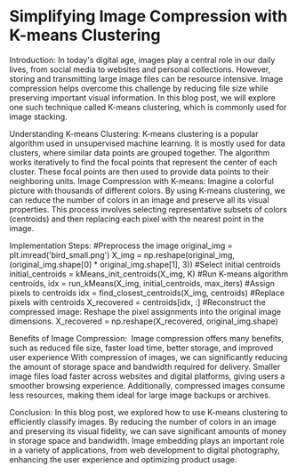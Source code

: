 # Simplifying Image Compression with K-means Clustering
Introduction:
In today's digital age, images play a central role in our daily lives, from social media to websites and personal collections. However, storing and transmitting large image files can be resource intensive. Image compression helps overcome this challenge by reducing file size while preserving important visual information. In this blog post, we will explore one such technique called K-means clustering, which is commonly used for image stacking.

Understanding K-means Clustering:
K-means clustering is a popular algorithm used in unsupervised machine learning. It is mostly used for data clusters, where similar data points are grouped together. The algorithm works iteratively to find the focal points that represent the center of each cluster. These focal points are then used to provide data points to their neighboring units.
Image Compression with K-means:
Imagine a colorful picture with thousands of different colors. By using K-means clustering, we can reduce the number of colors in an image and preserve all its visual properties. This process involves selecting representative subsets of colors (centroids) and then replacing each pixel with the nearest point in the image.

Implementation Steps:
#Preprocess the image
original_img = plt.imread('bird_small.png')
X_img = np.reshape(original_img, (original_img.shape[0] * original_img.shape[1], 3))
#Select initial centroids
initial_centroids = kMeans_init_centroids(X_img, K)
#Run K-means algorithm
centroids, idx = run_kMeans(X_img, initial_centroids, max_iters)
#Assign pixels to centroids
idx = find_closest_centroids(X_img, centroids)
#Replace pixels with centroids
X_recovered = centroids[idx, :]
#Reconstruct the compressed image: Reshape the pixel assignments into the original image dimensions.
X_recovered = np.reshape(X_recovered, original_img.shape)

Benefits of Image Compression: 
Image compression offers many benefits, such as reduced file size, faster load time, better storage, and improved user experience With compression of images, we can significantly reducing the amount of storage space and bandwidth required for delivery. Smaller image files load faster across websites and digital platforms, giving users a smoother browsing experience. Additionally, compressed images consume less resources, making them ideal for large image backups or archives.

Conclusion:
In this blog post, we explored how to use K-means clustering to efficiently classify images. By reducing the number of colors in an image and preserving its visual fidelity, we can save significant amounts of money in storage space and bandwidth. Image embedding plays an important role in a variety of applications, from web development to digital photography, enhancing the user experience and optimizing product usage.
